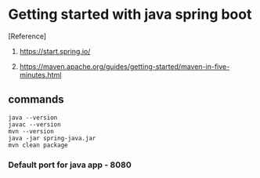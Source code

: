 # Getting started with java spring boot
[Reference]
1. <https://start.spring.io/>

2. <https://maven.apache.org/guides/getting-started/maven-in-five-minutes.html>

## commands
```
java --version
javac --version
mvn --version
java -jar spring-java.jar
mvn clean package
```
### Default port for java app - 8080
